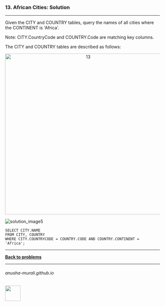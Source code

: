 ### 13. African Cities: Solution

---
Given the CITY and COUNTRY tables, query the names of all cities where the CONTINENT is 'Africa'.

Note: CITY.CountryCode and COUNTRY.Code are matching key columns.

The CITY and COUNTRY tables are described as follows:

<p align="center">
<img width="525" alt="13" src="https://github.com/user-attachments/assets/fbb4318d-1fd8-42a4-971e-04b716c7ff1d" />
</p>

![solution_image5](https://github.com/user-attachments/assets/82f796e0-28cb-4ef0-bcdc-1a701ce7db53)

```
SELECT CITY.NAME
FROM CITY, COUNTRY
WHERE CITY.COUNTRYCODE = COUNTRY.CODE AND COUNTRY.CONTINENT = 'Africa';
```

---

**[Back to problems](./problems.md)**

* * *
###### anusha-murali.github.io

<img src="https://github.com/anusha-murali/anusha-murali.github.io/assets/111596338/639243aa-2857-4595-a65a-7852762bb002" width="50" height="50"/>
